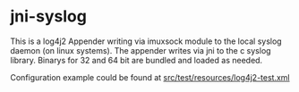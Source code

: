 # jni-syslog
This is a log4j2 Appender writing via imuxsock module to the local syslog daemon (on linux systems).
The appender writes via jni to the c syslog library. Binarys for 32 and 64 bit are bundled and loaded as needed.

Configuration example could be found at [src/test/resources/log4j2-test.xml](https://github.com/weber-oldenburg/jni-syslog/blob/master/src/test/resources/log4j2-test.xml)
